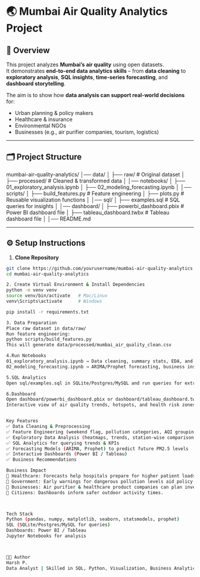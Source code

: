 # 🌏 Mumbai Air Quality Analytics Project

## 📌 Overview
This project analyzes **Mumbai’s air quality** using open datasets.  
It demonstrates **end-to-end data analytics skills** – from **data cleaning** to **exploratory analysis**, **SQL insights**, **time-series forecasting**, and **dashboard storytelling**.  

The aim is to show how **data analysis can support real-world decisions** for:
- Urban planning & policy makers  
- Healthcare & insurance  
- Environmental NGOs  
- Businesses (e.g., air purifier companies, tourism, logistics)  

---

## 🗂️ Project Structure
mumbai-air-quality-analytics/
│── data/
│ ├── raw/ # Original dataset
│ ├── processed/ # Cleaned & transformed data
│
│── notebooks/
│ ├── 01_exploratory_analysis.ipynb
│ ├── 02_modeling_forecasting.ipynb
│
│── scripts/
│ ├── build_features.py # Feature engineering
│ ├── plots.py # Reusable visualization functions
│
│── sql/
│ ├── examples.sql # SQL queries for insights
│
│── dashboard/
│ ├── powerbi_dashboard.pbix # Power BI dashboard file
│ ├── tableau_dashboard.twbx # Tableau dashboard file
│
│── README.md



---

## ⚙️ Setup Instructions

1. **Clone Repository**
```bash
git clone https://github.com/yourusername/mumbai-air-quality-analytics.git
cd mumbai-air-quality-analytics

2. Create Virtual Environment & Install Dependencies
python -m venv venv
source venv/bin/activate   # Mac/Linux
venv\Scripts\activate      # Windows

pip install -r requirements.txt

3. Data Preparation
Place raw dataset in data/raw/
Run feature engineering:
python scripts/build_features.py
This will generate data/processed/mumbai_air_quality_clean.csv

4.Run Notebooks
01_exploratory_analysis.ipynb → Data cleaning, summary stats, EDA, and visualizations
02_modeling_forecasting.ipynb → ARIMA/Prophet forecasting, business insights

5.SQL Analytics
Open sql/examples.sql in SQLite/Postgres/MySQL and run queries for extra insights

6.Dashboard
Open dashboard/powerbi_dashboard.pbix or dashboard/tableau_dashboard.twbx
Interactive view of air quality trends, hotspots, and health risk zones


Key Features
✅ Data Cleaning & Preprocessing
✅ Feature Engineering (weekend flag, pollution categories, AQI grouping)
✅ Exploratory Data Analysis (heatmaps, trends, station-wise comparisons)
✅ SQL Analytics for querying trends & KPIs
✅ Forecasting Models (ARIMA, Prophet) to predict future PM2.5 levels
✅ Interactive Dashboards (Power BI / Tableau)
✅ Business Recommendations

Business Impact
📌 Healthcare: Forecasts help hospitals prepare for higher patient loads (respiratory issues).
📌 Government: Early warnings for dangerous pollution levels aid policy & regulation.
📌 Businesses: Air purifier & healthcare product companies can plan inventory.
📌 Citizens: Dashboards inform safer outdoor activity times.



Tech Stack
Python (pandas, numpy, matplotlib, seaborn, statsmodels, prophet)
SQL (SQLite/Postgres/MySQL for queries)
Dashboards: Power BI / Tableau
Jupyter Notebooks for analysis



👨‍💻 Author
Harsh P.
Data Analyst | Skilled in SQL, Python, Visualization, Business Analytics